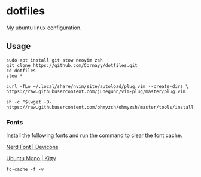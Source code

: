 # dotfiles
My ubuntu linux configuration.

## Usage

```
sudo apt install git stow neovim zsh
git clone https://github.com/Cornayy/dotfiles.git
cd dotfiles
stow *

curl -fLo ~/.local/share/nvim/site/autoload/plug.vim --create-dirs \
https://raw.githubusercontent.com/junegunn/vim-plug/master/plug.vim

sh -c "$(wget -O- https://raw.githubusercontent.com/ohmyzsh/ohmyzsh/master/tools/install.sh)"
```

### Fonts
Install the following fonts and run the command to clear the font cache.

[Nerd Font | Devicons](https://github.com/ryanoasis/nerd-fonts/blob/master/patched-fonts/3270/Medium/complete/3270-Medium%20Nerd%20Font%20Complete%20Mono.otf)

[Ubuntu Mono | Kitty](https://github.com/powerline/fonts/blob/master/UbuntuMono/Ubuntu%20Mono%20derivative%20Powerline.ttf)

`fc-cache -f -v`
